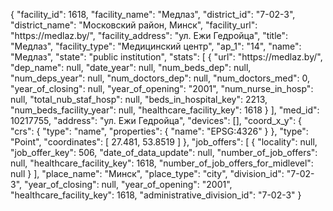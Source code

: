 {
    "facility_id": 1618,
    "facility_name": "Медлаз",
    "district_id": "7-02-3",
    "district_name": "Московский район, Минск",
    "facility_url": "https:\/\/medlaz.by\/",
    "facility_address": "ул. Ежи Гедройца",
    "title": "Медлаз",
    "facility_type": "Медицинский центр",
    "ap_1": "14",
    "name": "Медлаз",
    "state": "public institution",
    "stats": [
        {
            "url": "https:\/\/medlaz.by\/",
            "dep_name": null,
            "date_year": null,
            "num_beds_dep": null,
            "num_deps_year": null,
            "num_doctors_dep": null,
            "num_doctors_med": 0,
            "year_of_closing": null,
            "year_of_opening": "2001",
            "num_nurse_in_hosp": null,
            "total_nub_staf_hosp": null,
            "beds_in_hospital_key": 2213,
            "num_beds_facility_year": null,
            "healthcare_facility_key": 1618
        }
    ],
    "med_id": 10217755,
    "address": "ул. Ежи Гедройца",
    "devices": [],
    "coord_x_y": {
        "crs": {
            "type": "name",
            "properties": {
                "name": "EPSG:4326"
            }
        },
        "type": "Point",
        "coordinates": [
            27.481,
            53.8519
        ]
    },
    "job_offers": [
        {
            "locality": null,
            "job_offer_key": 506,
            "date_of_data_update": null,
            "number_of_job_offers": null,
            "healthcare_facility_key": 1618,
            "number_of_job_offers_for_midlevel": null
        }
    ],
    "place_name": "Минск",
    "place_type": "city",
    "division_id": "7-02-3",
    "year_of_closing": null,
    "year_of_opening": "2001",
    "healthcare_facility_key": 1618,
    "administrative_division_id": "7-02-3"
}